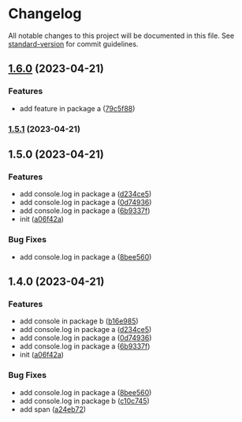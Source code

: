 # Changelog

All notable changes to this project will be documented in this file. See [standard-version](https://github.com/conventional-changelog/standard-version) for commit guidelines.

## [1.6.0](https://github.com/allenyummy/monorepo_playground/compare/@allenyummy/a-1.5.1...@allenyummy/a-1.6.0) (2023-04-21)


### Features

* add feature in package a ([79c5f88](https://github.com/allenyummy/monorepo_playground/commit/79c5f88f143068221ba682c92f893bc250eb02a9))

### [1.5.1](https://github.com/allenyummy/monorepo_playground/compare/@allenyummy/a-1.5.0...@allenyummy/a-1.5.1) (2023-04-21)

## 1.5.0 (2023-04-21)


### Features

* add console.log in package a ([d234ce5](https://github.com/allenyummy/monorepo_playground/commit/d234ce5060b4dcba508ec8b59b2bbfc533fde3be))
* add console.log in package a ([0d74936](https://github.com/allenyummy/monorepo_playground/commit/0d74936accfec612780e513a10a77d6fbe85483a))
* add console.log in package a ([6b9337f](https://github.com/allenyummy/monorepo_playground/commit/6b9337ff52721c3834c0cce0a6c7132495690734))
* init ([a06f42a](https://github.com/allenyummy/monorepo_playground/commit/a06f42a3e2c1b612a7aec168aabf1a93224af310))


### Bug Fixes

* add console.log in package a ([8bee560](https://github.com/allenyummy/monorepo_playground/commit/8bee560536af5c6ce0c172a61290409584311f76))

## 1.4.0 (2023-04-21)


### Features

* add console in package b ([b16e985](https://github.com/allenyummy/monorepo_playground/commit/b16e9850f6b678f9d90851f33bae763c662b76f9))
* add console.log in package a ([d234ce5](https://github.com/allenyummy/monorepo_playground/commit/d234ce5060b4dcba508ec8b59b2bbfc533fde3be))
* add console.log in package a ([0d74936](https://github.com/allenyummy/monorepo_playground/commit/0d74936accfec612780e513a10a77d6fbe85483a))
* add console.log in package a ([6b9337f](https://github.com/allenyummy/monorepo_playground/commit/6b9337ff52721c3834c0cce0a6c7132495690734))
* init ([a06f42a](https://github.com/allenyummy/monorepo_playground/commit/a06f42a3e2c1b612a7aec168aabf1a93224af310))


### Bug Fixes

* add console.log in package a ([8bee560](https://github.com/allenyummy/monorepo_playground/commit/8bee560536af5c6ce0c172a61290409584311f76))
* add console.log in package b ([c10c745](https://github.com/allenyummy/monorepo_playground/commit/c10c745d8a552bed014e87cdc4751c7413e1cdd7))
* add span ([a24eb72](https://github.com/allenyummy/monorepo_playground/commit/a24eb72057a57d927033c4d5e14bab5436337979))
